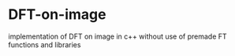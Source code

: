 # DFT-on-image
implementation of DFT on image in c++ without use of premade FT functions and libraries
